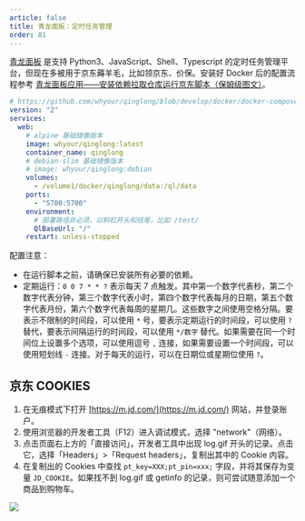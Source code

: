 ```yaml
---
article: false
title: 青龙面板：定时任务管理
order: 81
---
```


[青龙面板](https://github.com/whyour/qinglong) 是支持 Python3、JavaScript、Shell、Typescript 的定时任务管理平台，但现在多被用于京东薅羊毛，比如领京东、价保。安装好 Docker 后的配置流程参考 [青龙面板应用——安装依赖拉取仓库运行京东脚本（保姆级图文）](https://blog.csdn.net/u011027547/article/details/130703685)。

```yml
# https://github.com/whyour/qinglong/blob/develop/docker/docker-compose.yml
version: "2"
services:
  web:
    # alpine 基础镜像版本
    image: whyour/qinglong:latest
    container_name: qinglong
    # debian-slim 基础镜像版本
    # image: whyour/qinglong:debian
    volumes:
      - /volume1/docker/qinglong/data:/ql/data
    ports:
      - "5700:5700"
    environment:
      # 部署路径非必须，以斜杠开头和结尾，比如 /test/
      QlBaseUrl: "/"
    restart: unless-stopped
```

配置注意：

- 在运行脚本之前，请确保已安装所有必要的依赖。
- 定期运行：`0 0 7 * * ?` 表示每天 7 点触发。其中第一个数字代表秒，第二个数字代表分钟，第三个数字代表小时，第四个数字代表每月的日期，第五个数字代表月份，第六个数字代表每周的星期几。这些数字之间使用空格分隔。要表示不限制的时间段，可以使用 `*` 号，要表示定期运行的时间段，可以使用 `?` 替代，要表示间隔运行的时间段，可以使用 `*/数字` 替代。如果需要在同一个时间位上设置多个选项，可以使用逗号 `,` 连接，如果需要设置一个时间段，可以使用短划线 `-` 连接。对于每天的运行，可以在日期位或星期位使用 `?`。

## 京东 COOKIES

1. 在无痕模式下打开 [https://m.jd.com/](https://m.jd.com/) 网站，并登录账户。
2. 使用浏览器的开发者工具（F12）进入调试模式，选择 "network"（网络）。
3. 点击页面右上方的「直接访问」，开发者工具中出现 log.gif 开头的记录。点击它，选择「Headers」>「Request headers」，复制出其中的 Cookie 内容。
4. 在复制出的 Cookies 中查找 `pt_key=XXX;pt_pin=xxx;` 字段，并将其保存为变量 `JD_COOKIE`。如果找不到 log.gif 或 getinfo 的记录，则可尝试随意添加一个商品到购物车。

![](https://img.newzone.top/2023-11-26-06-31-20.png?imageMogr2/format/webp)
